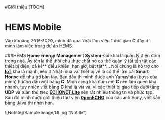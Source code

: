 ﻿#Giới thiệu
[TOCM]
# HEMS Mobile
Vào khoảng 2019-2020, mình đã qua Nhật làm việc 1 thời gian
Ở đây thì mình làm việc trong dự án HEMS.

###HEMS
**Home Energy Management System**
Đại khái là quản lý điện đóm trong nhà.
Ấy tên là thế thôi chứ thực chất nó có thể quản lý tất tần tật các thiết bị điện, cả kể** điều khiển, hẹn giờ, bật tắt**...
Nói chung là hỗ trợ cho [**IoT**](https://en.wikipedia.org/wiki/Internet_of_things "**IoT**") khá là mạnh, nếu ở Nhật mua vài thiết bị về là có thể làm cái **Smart House** dễ như trở bàn tay.
Ban đầu thì mình được anh Yamashita (boss của mình) hướng dẫn viết bằng **C**.
Mình cũng khá đam mê **C** nên làm quen khá nhanh, tuy nhiên viết bằng **C** khá là vất vả, vì các thiết bị giao tiếp dưới tầng **UDP** và tuân thủ theo [**ECHONET Lite**](https://echonet.jp/english/ "**Echonet Lite**") nên rất nhiều thông tin và phức tạp.
Sau đó mình được giới thiệu thư viện [**OpenECHO**](https://github.com/SonyCSL/OpenECHO#openecho "**OpenECHO**") của các anh Sony, viết sẵn bằng Java thì nhàn hơn.

![Notitle](Sample Image/UI.jpg "Notitle")